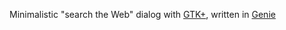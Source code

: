 Minimalistic "search the Web" dialog with [GTK+](http://www.gtk.org/), written in [Genie](https://wiki.gnome.org/Projects/Genie)
